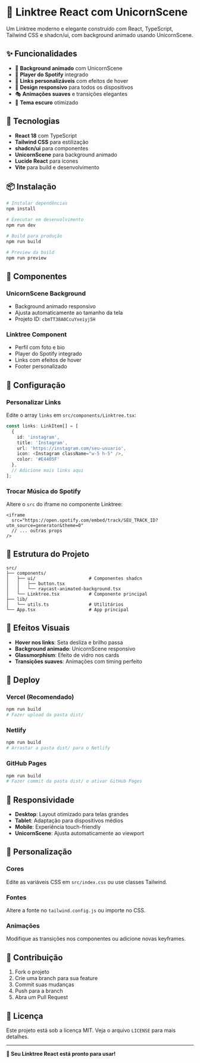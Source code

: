 # 🎯 Linktree React com UnicornScene

Um Linktree moderno e elegante construído com React, TypeScript, Tailwind CSS e shadcn/ui, com background animado usando UnicornScene.

## ✨ **Funcionalidades**

- 🎨 **Background animado** com UnicornScene
- 🎵 **Player do Spotify** integrado
- 🔗 **Links personalizáveis** com efeitos de hover
- 📱 **Design responsivo** para todos os dispositivos
- 🎭 **Animações suaves** e transições elegantes
- 🌙 **Tema escuro** otimizado

## 🚀 **Tecnologias**

- **React 18** com TypeScript
- **Tailwind CSS** para estilização
- **shadcn/ui** para componentes
- **UnicornScene** para background animado
- **Lucide React** para ícones
- **Vite** para build e desenvolvimento

## 📦 **Instalação**

```bash
# Instalar dependências
npm install

# Executar em desenvolvimento
npm run dev

# Build para produção
npm run build

# Preview da build
npm run preview
```

## 🎨 **Componentes**

### **UnicornScene Background**
- Background animado responsivo
- Ajusta automaticamente ao tamanho da tela
- Projeto ID: `cbmTT38A0CcuYxeiyj5H`

### **Linktree Component**
- Perfil com foto e bio
- Player do Spotify integrado
- Links com efeitos de hover
- Footer personalizado

## 🔧 **Configuração**

### **Personalizar Links**
Edite o array `links` em `src/components/Linktree.tsx`:

```typescript
const links: LinkItem[] = [
  {
    id: 'instagram',
    title: 'Instagram',
    url: 'https://instagram.com/seu-usuario',
    icon: <Instagram className="w-5 h-5" />,
    color: '#E4405F'
  },
  // Adicione mais links aqui
];
```

### **Trocar Música do Spotify**
Altere o `src` do iframe no componente Linktree:

```tsx
<iframe 
  src="https://open.spotify.com/embed/track/SEU_TRACK_ID?utm_source=generator&theme=0"
  // ... outras props
/>
```

## 📁 **Estrutura do Projeto**

```
src/
├── components/
│   ├── ui/                    # Componentes shadcn
│   │   ├── button.tsx
│   │   └── raycast-animated-background.tsx
│   └── Linktree.tsx           # Componente principal
├── lib/
│   └── utils.ts               # Utilitários
└── App.tsx                    # App principal
```

## 🎯 **Efeitos Visuais**

- **Hover nos links**: Seta desliza e brilho passa
- **Background animado**: UnicornScene responsivo
- **Glassmorphism**: Efeito de vidro nos cards
- **Transições suaves**: Animações com timing perfeito

## 🚀 **Deploy**

### **Vercel (Recomendado)**
```bash
npm run build
# Fazer upload da pasta dist/
```

### **Netlify**
```bash
npm run build
# Arrastar a pasta dist/ para o Netlify
```

### **GitHub Pages**
```bash
npm run build
# Fazer commit da pasta dist/ e ativar GitHub Pages
```

## 📱 **Responsividade**

- **Desktop**: Layout otimizado para telas grandes
- **Tablet**: Adaptação para dispositivos médios
- **Mobile**: Experiência touch-friendly
- **UnicornScene**: Ajusta automaticamente ao viewport

## 🎨 **Personalização**

### **Cores**
Edite as variáveis CSS em `src/index.css` ou use classes Tailwind.

### **Fontes**
Altere a fonte no `tailwind.config.js` ou importe no CSS.

### **Animações**
Modifique as transições nos componentes ou adicione novas keyframes.

## 🤝 **Contribuição**

1. Fork o projeto
2. Crie uma branch para sua feature
3. Commit suas mudanças
4. Push para a branch
5. Abra um Pull Request

## 📄 **Licença**

Este projeto está sob a licença MIT. Veja o arquivo `LICENSE` para mais detalhes.

---

**🎉 Seu Linktree React está pronto para usar!**
